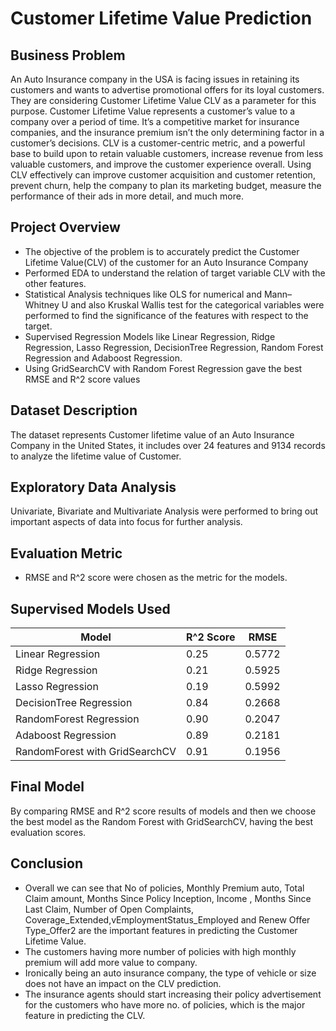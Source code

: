 # Customer Lifetime Value Prediction

## Business Problem
An Auto Insurance company in the USA is facing issues in retaining its customers and wants to advertise promotional offers for its loyal customers. They are considering Customer Lifetime Value CLV as a parameter for this purpose. Customer Lifetime Value represents a customer’s value to a company over a period of time. It’s a competitive market for insurance companies, and the insurance premium isn’t the only determining factor in a customer’s decisions. CLV is a customer-centric metric, and a powerful base to build upon to retain valuable customers, increase revenue from less valuable customers, and improve the customer experience overall. Using CLV effectively can improve customer acquisition and customer retention, prevent churn, help the company to plan its marketing budget, measure the performance of their ads in more detail, and much more.

## Project Overview
- The objective of the problem is to accurately predict the Customer Lifetime Value(CLV) of the customer for an Auto Insurance Company
- Performed EDA to understand the relation of target variable CLV with the other features.
- Statistical Analysis techniques like OLS for numerical and Mann–Whitney U and also Kruskal Wallis test for the categorical variables were performed to find the significance of the features with respect to the target.
- Supervised Regression Models like Linear Regression, Ridge Regression, Lasso Regression, DecisionTree Regression, Random Forest Regression and Adaboost Regression.
- Using GridSearchCV with Random Forest Regression gave the best RMSE and R^2 score values

## Dataset Description
The dataset represents Customer lifetime value of an Auto Insurance Company in the United States, it includes over 24 features and 9134 records to analyze the lifetime value of Customer.

## Exploratory Data Analysis
Univariate, Bivariate and Multivariate Analysis were performed to bring out important aspects of data into focus for further analysis. 

## Evaluation Metric
- RMSE and R^2 score were chosen as the metric for the models.

## Supervised Models Used
| Model      | R^2 Score | RMSE |
| ----------- | ----------- | ----------- |
| Linear Regression      | 0.25       |0.5772|
| Ridge Regression   | 0.21        |0.5925|
| Lasso Regression |  0.19    |0.5992|
| DecisionTree Regression | 0.84 |  0.2668 |
| RandomForest Regression | 0.90 | 0.2047 |
| Adaboost Regression |0.89|0.2181 |
| RandomForest with GridSearchCV | 0.91 | 0.1956 |


## Final Model
By comparing RMSE and R^2 score results of models and then we choose the best model as the Random Forest with GridSearchCV, having the best evaluation scores.

## Conclusion

- Overall we can see that No of policies, Monthly Premium auto, Total Claim amount, Months Since Policy Inception, Income	, Months Since Last Claim, Number of Open Complaints, Coverage_Extended,vEmploymentStatus_Employed and Renew Offer Type_Offer2 are the important features in predicting the Customer Lifetime Value.
- The customers having more number of policies with high monthly premium will add more value to company.
- Ironically being an auto insurance company, the type of vehicle or size does not have an impact on the CLV prediction.
- The insurance agents should start increasing their policy advertisement for the customers who have more no. of policies, which is the major feature in predicting the CLV.
